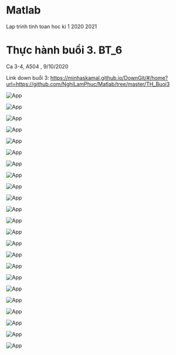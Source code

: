 # Matlab

Lap trinh tinh toan hoc ki 1 2020 2021

# Thực hành buổi 3. BT_6
Ca 3-4, A504 , 9/10/2020

Link down buổi 3: https://minhaskamal.github.io/DownGit/#/home?url=https://github.com/NghiLamPhuc/Matlab/tree/master/TH_Buoi3

![App](Picture/BT6/Debai/BT6_1.jpg)

![App](Picture/BT6/GBT6_1.PNG)

![App](Picture/BT6/Debai/BT6_2.jpg)

![App](Picture/BT6/GBT6_2.PNG)

![App](Picture/BT6/Debai/BT6_3.jpg)

![App](Picture/BT6/GBT6_3.PNG)

![App](Picture/BT6/Debai/BT6_4.jpg)

![App](Picture/BT6/GBT6_4.PNG)

![App](Picture/BT6/Debai/BT6_5.jpg)

![App](Picture/BT6/GBT6_5.PNG)

![App](Picture/BT6/Debai/BT6_6.jpg)

![App](Picture/BT6/GBT_6_6.PNG)

![App](Picture/BT6/Debai/BT6_7.jpg)

![App](Picture/BT6/GBT6_7.PNG)

![App](Picture/BT6/GBT6_7_run.PNG)

![App](Picture/BT6/Debai/BT6_8.jpg)

![App](Picture/BT6/GBT6_8_a.PNG)

![App](Picture/BT6/GBT6_8_b.PNG)

![App](Picture/BT6/GBT6_8_c.PNG)

![App](Picture/BT6/GBT6_8_run.PNG)


![App](Picture/BT6/Debai/BT6_9.jpg)

![App](Picture/BT6/GBT6_9.PNG)

![App](Picture/BT6/GBT6_9_run.PNG)
